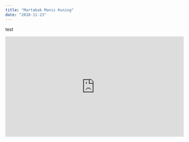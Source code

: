 ```yaml
---
title: "Martabak Manis Kuning"
date: "2018-11-23"
---
```


test
<iframe width="560" height="315" src="https://www.youtube.com/embed/4n0xNbfJLR8" frameborder="0" allowfullscreen></iframe>
